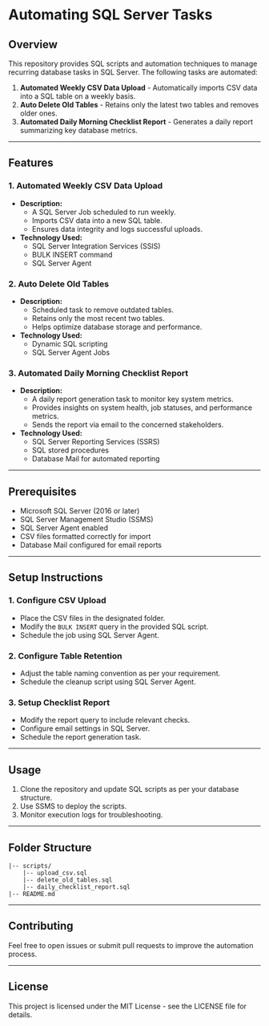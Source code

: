 # Automating SQL Server Tasks

## Overview
This repository provides SQL scripts and automation techniques to manage recurring database tasks in SQL Server. The following tasks are automated:

1. **Automated Weekly CSV Data Upload** - Automatically imports CSV data into a SQL table on a weekly basis.
2. **Auto Delete Old Tables** - Retains only the latest two tables and removes older ones.
3. **Automated Daily Morning Checklist Report** - Generates a daily report summarizing key database metrics.

---

## Features
### 1. Automated Weekly CSV Data Upload
- **Description:**
  - A SQL Server Job scheduled to run weekly.
  - Imports CSV data into a new SQL table.
  - Ensures data integrity and logs successful uploads.
- **Technology Used:**
  - SQL Server Integration Services (SSIS)
  - BULK INSERT command
  - SQL Server Agent

### 2. Auto Delete Old Tables
- **Description:**
  - Scheduled task to remove outdated tables.
  - Retains only the most recent two tables.
  - Helps optimize database storage and performance.
- **Technology Used:**
  - Dynamic SQL scripting
  - SQL Server Agent Jobs

### 3. Automated Daily Morning Checklist Report
- **Description:**
  - A daily report generation task to monitor key system metrics.
  - Provides insights on system health, job statuses, and performance metrics.
  - Sends the report via email to the concerned stakeholders.
- **Technology Used:**
  - SQL Server Reporting Services (SSRS)
  - SQL stored procedures
  - Database Mail for automated reporting

---

## Prerequisites
- Microsoft SQL Server (2016 or later)
- SQL Server Management Studio (SSMS)
- SQL Server Agent enabled
- CSV files formatted correctly for import
- Database Mail configured for email reports

---

## Setup Instructions
### 1. Configure CSV Upload
- Place the CSV files in the designated folder.
- Modify the `BULK INSERT` query in the provided SQL script.
- Schedule the job using SQL Server Agent.

### 2. Configure Table Retention
- Adjust the table naming convention as per your requirement.
- Schedule the cleanup script using SQL Server Agent.

### 3. Setup Checklist Report
- Modify the report query to include relevant checks.
- Configure email settings in SQL Server.
- Schedule the report generation task.

---

## Usage
1. Clone the repository and update SQL scripts as per your database structure.
2. Use SSMS to deploy the scripts.
3. Monitor execution logs for troubleshooting.

---

## Folder Structure
```
|-- scripts/
    |-- upload_csv.sql
    |-- delete_old_tables.sql
    |-- daily_checklist_report.sql
|-- README.md
```

---

## Contributing
Feel free to open issues or submit pull requests to improve the automation process.

---

## License
This project is licensed under the MIT License - see the LICENSE file for details.

